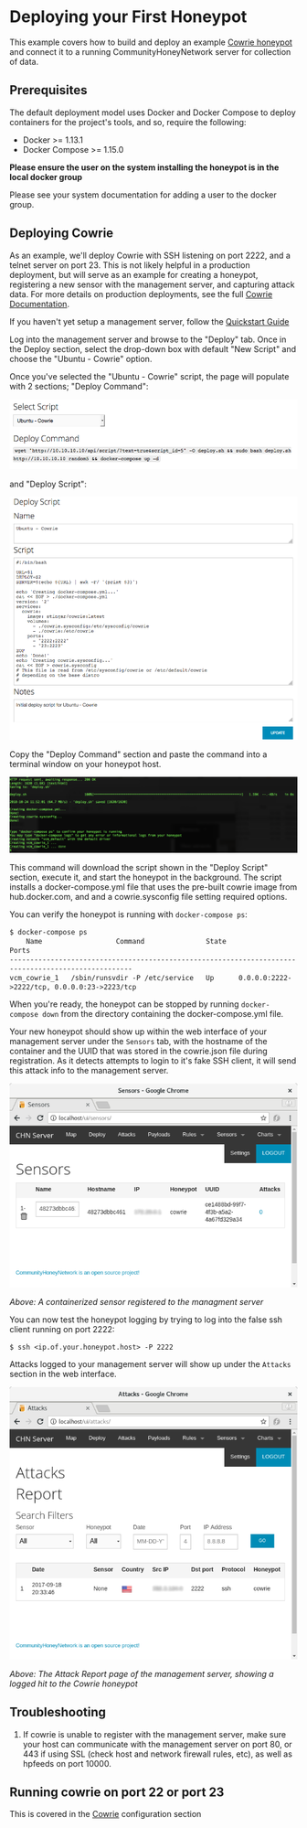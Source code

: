 Deploying your First Honeypot
=============================

This example covers how to build and deploy an example [Cowrie honeypot](https://www.cowrie.org/) and connect it to a running CommunityHoneyNetwork server for collection of data.

## Prerequisites

The default deployment model uses Docker and Docker Compose to deploy containers for the project's tools, and so, require the following:

* Docker >= 1.13.1
* Docker Compose >= 1.15.0

**Please ensure the user on the system installing the honeypot is in the local
 docker group**
 
 Please see your system documentation for adding a user to the docker group.

## Deploying Cowrie

As an example, we'll deploy Cowrie with SSH listening on port 2222, and a 
telnet server on port 23.  This is not likely helpful in a production 
deployment, but will serve as an example for creating a honeypot, registering
 a new sensor with the management server, and capturing attack data.  For 
 more details on production deployments, see the full [Cowrie Documentation](cowrie.md).

If you haven't yet setup a management server, follow the [Quickstart Guide](quickstart.md)

Log into the management server and browse to the "Deploy" tab. Once in the 
Deploy section, select the drop-down box with default "New Script" and choose
 the "Ubuntu - Cowrie" option.

Once you've selected the "Ubuntu - Cowrie" script, the page will populate 
with 2 sections; "Deploy Command":

![Deploy](img/select_cowrie.png)

and "Deploy Script": 

![Script](img/cowrie_deploy_script.png)

Copy the "Deploy Command" section and paste the command into a terminal window on your 
honeypot host.

![Script_Output](img/script_output.png)

This command will download the script shown in the "Deploy Script" 
section, execute it, and start the honeypot in the background. The 
script installs a docker-compose.yml file that uses the pre-built cowrie 
image from hub.docker.com, and and a cowrie.sysconfig file setting required 
options.

You can verify the honeypot is running with `docker-compose ps`:

    $ docker-compose ps
        Name                  Command               State                      Ports                    
    ----------------------------------------------------------------------------------------------------
    vcm_cowrie_1   /sbin/runsvdir -P /etc/service   Up      0.0.0.0:2222->2222/tcp, 0.0.0.0:23->2223/tcp 


When you're ready, the honeypot can be stopped by running `docker-compose down` from the directory containing the docker-compose.yml file.

Your new honeypot should show up within the web interface of your management server under the `Sensors` tab, with the hostname of the container and the UUID that was stored in the cowrie.json file during registration.  As it detects attempts to login to it's fake SSH client, it will send this attack info to the management server.

![Sensors](img/sensors.png)

*Above: A containerized sensor registered to the managment server*

You can now test the honeypot logging by trying to log into the false ssh client running on port 2222:

    $ ssh <ip.of.your.honeypot.host> -P 2222

Attacks logged to your management server will show up under the `Attacks` section in the web interface.

![Attacks](img/attacks.png)

*Above: The Attack Report page of the management server, showing a logged hit to the Cowrie honeypot*


## Troubleshooting

1. If cowrie is unable to register with the management server, make sure your host can communicate with the management server on port 80, or 443 if using SSL (check host and network firewall rules, etc), as well as hpfeeds on port 10000.

## Running cowrie on port 22 or port 23
This is covered in the [Cowrie](cowrie.md#running-cowrie-on-port-2223) configuration section
